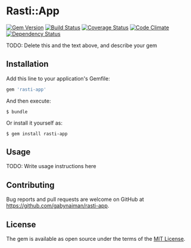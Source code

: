 # Rasti::App

[![Gem Version](https://badge.fury.io/rb/rasti-app.svg)](https://rubygems.org/gems/rasti-app)
[![Build Status](https://travis-ci.org/gabynaiman/rasti-app.svg?branch=master)](https://travis-ci.org/gabynaiman/rasti-app)
[![Coverage Status](https://coveralls.io/repos/github/gabynaiman/rasti-app/badge.svg?branch=master)](https://coveralls.io/github/gabynaiman/rasti-app?branch=master)
[![Code Climate](https://codeclimate.com/github/gabynaiman/rasti-app.svg)](https://codeclimate.com/github/gabynaiman/rasti-app)
[![Dependency Status](https://gemnasium.com/gabynaiman/rasti-app.svg)](https://gemnasium.com/gabynaiman/rasti-app)

TODO: Delete this and the text above, and describe your gem

## Installation

Add this line to your application's Gemfile:

```ruby
gem 'rasti-app'
```

And then execute:

    $ bundle

Or install it yourself as:

    $ gem install rasti-app

## Usage

TODO: Write usage instructions here

## Contributing

Bug reports and pull requests are welcome on GitHub at https://github.com/gabynaiman/rasti-app.


## License

The gem is available as open source under the terms of the [MIT License](http://opensource.org/licenses/MIT).

